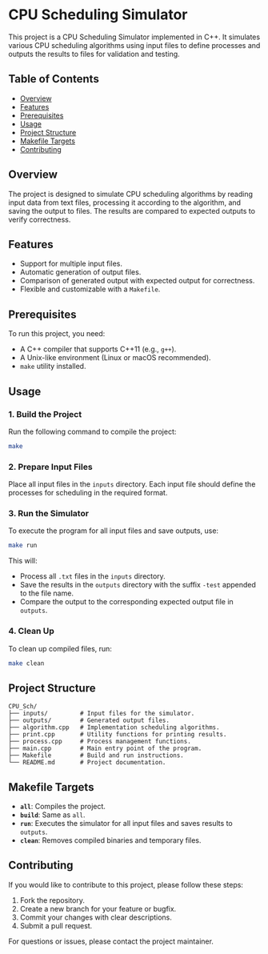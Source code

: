 # CPU Scheduling Simulator

This project is a CPU Scheduling Simulator implemented in C++. It simulates various CPU scheduling algorithms using input files to define processes and outputs the results to files for validation and testing.

## Table of Contents
- [Overview](#overview)
- [Features](#features)
- [Prerequisites](#prerequisites)
- [Usage](#usage)
- [Project Structure](#project-structure)
- [Makefile Targets](#makefile-targets)
- [Contributing](#contributing)

## Overview
The project is designed to simulate CPU scheduling algorithms by reading input data from text files, processing it according to the algorithm, and saving the output to files. The results are compared to expected outputs to verify correctness.

## Features
- Support for multiple input files.
- Automatic generation of output files.
- Comparison of generated output with expected output for correctness.
- Flexible and customizable with a `Makefile`.

## Prerequisites
To run this project, you need:
- A C++ compiler that supports C++11 (e.g., `g++`).
- A Unix-like environment (Linux or macOS recommended).
- `make` utility installed.

## Usage

### 1. Build the Project
Run the following command to compile the project:
```bash
make
```

### 2. Prepare Input Files
Place all input files in the `inputs` directory. Each input file should define the processes for scheduling in the required format.

### 3. Run the Simulator
To execute the program for all input files and save outputs, use:
```bash
make run
```
This will:
- Process all `.txt` files in the `inputs` directory.
- Save the results in the `outputs` directory with the suffix `-test` appended to the file name.
- Compare the output to the corresponding expected output file in `outputs`.

### 4. Clean Up
To clean up compiled files, run:
```bash
make clean
```

## Project Structure
```
CPU_Sch/
├── inputs/         # Input files for the simulator.
├── outputs/        # Generated output files.
├── algorithm.cpp   # Implementation scheduling algorithms.
├── print.cpp       # Utility functions for printing results.
├── process.cpp     # Process management functions.
├── main.cpp        # Main entry point of the program.
├── Makefile        # Build and run instructions.
└── README.md       # Project documentation.
```

## Makefile Targets
- **`all`**: Compiles the project.
- **`build`**: Same as `all`.
- **`run`**: Executes the simulator for all input files and saves results to `outputs`.
- **`clean`**: Removes compiled binaries and temporary files.

## Contributing
If you would like to contribute to this project, please follow these steps:
1. Fork the repository.
2. Create a new branch for your feature or bugfix.
3. Commit your changes with clear descriptions.
4. Submit a pull request.

For questions or issues, please contact the project maintainer.


